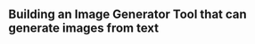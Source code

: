 ## Building an Image Generator Tool that can generate images from text

<!-- ## un developement:- -->

<!-- ### user profile -->

<!-- ### login feature -->
